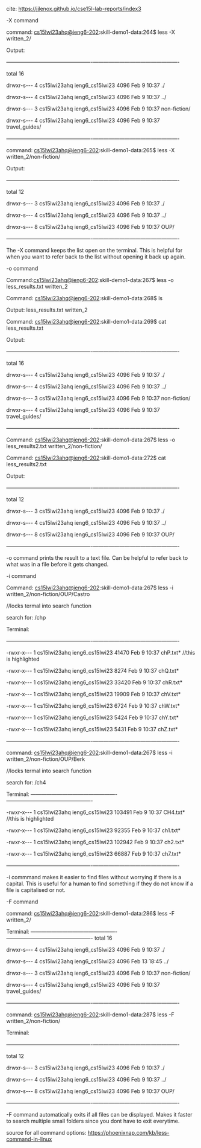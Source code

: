 cite: https://jjlenox.github.io/cse15l-lab-reports/index3

-X command

command: [cs15lwi23ahq@ieng6-202]:skill-demo1-data:264$ less -X written_2/

Output:

————————————————-————————————————-

total 16

drwxr-s--- 4 cs15lwi23ahq ieng6_cs15lwi23 4096 Feb  9 10:37 ./

drwxr-s--- 4 cs15lwi23ahq ieng6_cs15lwi23 4096 Feb  9 10:37 ../

drwxr-s--- 3 cs15lwi23ahq ieng6_cs15lwi23 4096 Feb  9 10:37 non-fiction/

drwxr-s--- 4 cs15lwi23ahq ieng6_cs15lwi23 4096 Feb  9 10:37 travel_guides/

————————————————-————————————————-

command: [cs15lwi23ahq@ieng6-202]:skill-demo1-data:265$ less -X written_2/non-fiction/

Output: 

————————————————-————————————————-

total 12

drwxr-s--- 3 cs15lwi23ahq ieng6_cs15lwi23 4096 Feb  9 10:37 ./

drwxr-s--- 4 cs15lwi23ahq ieng6_cs15lwi23 4096 Feb  9 10:37 ../

drwxr-s--- 8 cs15lwi23ahq ieng6_cs15lwi23 4096 Feb  9 10:37 OUP/

————————————————-————————————————-


The -X command keeps the list open on the terminal. This is helpful for when you want to refer back to the list without opening it back up again. 

-o command

Command:[cs15lwi23ahq@ieng6-202]:skill-demo1-data:267$ less -o less_results.txt written_2

Command: [cs15lwi23ahq@ieng6-202]:skill-demo1-data:268$ ls

Output: less_results.txt  written_2

Command: [cs15lwi23ahq@ieng6-202]:skill-demo1-data:269$ cat less_results.txt 

Output:

————————————————-————————————————-

total 16

drwxr-s--- 4 cs15lwi23ahq ieng6_cs15lwi23 4096 Feb  9 10:37 ./

drwxr-s--- 4 cs15lwi23ahq ieng6_cs15lwi23 4096 Feb  9 10:37 ../

drwxr-s--- 3 cs15lwi23ahq ieng6_cs15lwi23 4096 Feb  9 10:37 non-fiction/

drwxr-s--- 4 cs15lwi23ahq ieng6_cs15lwi23 4096 Feb  9 10:37 travel_guides/

————————————————-————————————————-

Command: [cs15lwi23ahq@ieng6-202]:skill-demo1-data:267$ less -o less_results2.txt written_2/non-fiction/

Command: [cs15lwi23ahq@ieng6-202]:skill-demo1-data:272$ cat less_results2.txt 

Output:

————————————————-————————————————-

total 12

drwxr-s--- 3 cs15lwi23ahq ieng6_cs15lwi23 4096 Feb  9 10:37 ./

drwxr-s--- 4 cs15lwi23ahq ieng6_cs15lwi23 4096 Feb  9 10:37 ../

drwxr-s--- 8 cs15lwi23ahq ieng6_cs15lwi23 4096 Feb  9 10:37 OUP/

[cs15lwi23ahq@ieng6-202]:skill-demo1-data:273$ 

————————————————-————————————————-


-o command prints the result to a text file. Can be helpful to refer back to what was in a file before it gets changed.

-i command

Command: [cs15lwi23ahq@ieng6-202]:skill-demo1-data:267$ less -i written_2/non-fiction/OUP/Castro

//locks termal into search function


search for: /chp

Terminal:

————————————————-————————————————-

-rwxr-x--- 1 cs15lwi23ahq ieng6_cs15lwi23 41470 Feb  9 10:37 chP.txt* //this is highlighted

-rwxr-x--- 1 cs15lwi23ahq ieng6_cs15lwi23  8274 Feb  9 10:37 chQ.txt*

-rwxr-x--- 1 cs15lwi23ahq ieng6_cs15lwi23 33420 Feb  9 10:37 chR.txt*

-rwxr-x--- 1 cs15lwi23ahq ieng6_cs15lwi23 19909 Feb  9 10:37 chV.txt*

-rwxr-x--- 1 cs15lwi23ahq ieng6_cs15lwi23  6724 Feb  9 10:37 chW.txt*

-rwxr-x--- 1 cs15lwi23ahq ieng6_cs15lwi23  5424 Feb  9 10:37 chY.txt*

-rwxr-x--- 1 cs15lwi23ahq ieng6_cs15lwi23  5431 Feb  9 10:37 chZ.txt*

————————————————-————————————————-

command: [cs15lwi23ahq@ieng6-202]:skill-demo1-data:267$ less -i written_2/non-fiction/OUP/Berk


//locks termal into search function


search for: /ch4

Terminal:
————————————————-————————————————-

-rwxr-x--- 1 cs15lwi23ahq ieng6_cs15lwi23 103491 Feb  9 10:37 CH4.txt* //this is highlighted

-rwxr-x--- 1 cs15lwi23ahq ieng6_cs15lwi23  92355 Feb  9 10:37 ch1.txt*

-rwxr-x--- 1 cs15lwi23ahq ieng6_cs15lwi23 102942 Feb  9 10:37 ch2.txt*

-rwxr-x--- 1 cs15lwi23ahq ieng6_cs15lwi23  66887 Feb  9 10:37 ch7.txt*

————————————————-————————————————-

-i commmand makes it easier to find files without worrying if there is a capital. This is useful for a human to find something if they do not know if a 
file is capitalised or not. 

-F command

command: [cs15lwi23ahq@ieng6-202]:skill-demo1-data:286$ less -F written_2/

Terminal: 
————————————————-————————————————-
total 16

drwxr-s--- 4 cs15lwi23ahq ieng6_cs15lwi23 4096 Feb  9 10:37 ./

drwxr-s--- 4 cs15lwi23ahq ieng6_cs15lwi23 4096 Feb 13 18:45 ../

drwxr-s--- 3 cs15lwi23ahq ieng6_cs15lwi23 4096 Feb  9 10:37 non-fiction/

drwxr-s--- 4 cs15lwi23ahq ieng6_cs15lwi23 4096 Feb  9 10:37 travel_guides/



————————————————-————————————————-



command: [cs15lwi23ahq@ieng6-202]:skill-demo1-data:287$ less -F written_2/non-fiction/

Terminal:

————————————————-————————————————-

total 12

drwxr-s--- 3 cs15lwi23ahq ieng6_cs15lwi23 4096 Feb  9 10:37 ./

drwxr-s--- 4 cs15lwi23ahq ieng6_cs15lwi23 4096 Feb  9 10:37 ../

drwxr-s--- 8 cs15lwi23ahq ieng6_cs15lwi23 4096 Feb  9 10:37 OUP/

[cs15lwi23ahq@ieng6-202]:skill-demo1-data:288$ 

————————————————-————————————————-

-F command automatically exits if all files can be displayed. Makes it faster to search multiple small folders since you dont have to exit everytime.

source for all command options: https://phoenixnap.com/kb/less-command-in-linux






